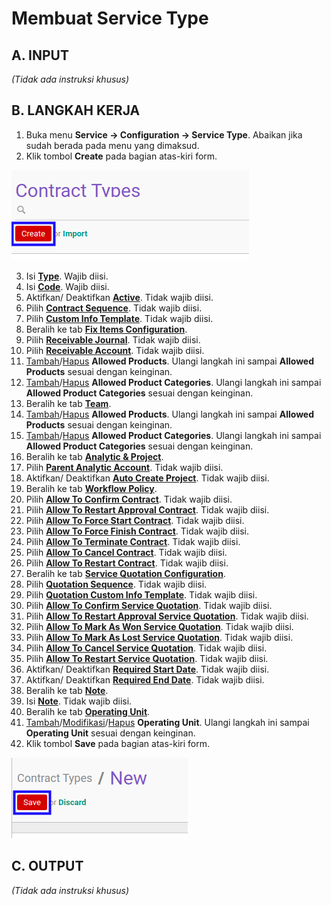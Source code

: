 # Membuat Service Type

## A. INPUT

*(Tidak ada instruksi khusus)*

## B. LANGKAH KERJA

1. Buka menu **Service -> Configuration -> Service Type**. Abaikan jika sudah berada pada menu yang dimaksud.
2. Klik tombol **Create** pada bagian atas-kiri form.

![](../../img/service-type/tombol-create.png)

3. Isi **[Type](./penjelasan.md#field-type)**. Wajib diisi.
4. Isi **[Code](./penjelasan.md#field-code)**. Wajib diisi.
5. Aktifkan/ Deaktifkan **[Active](./penjelasan.md#field-active)**. Tidak wajib diisi.
6. Pilih **[Contract Sequence](./penjelasan.md#field-contract-sequence)**. Tidak wajib diisi.
7. Pilih **[Custom Info Template](./penjelasan.md#field-custom-info-template)**. Tidak wajib diisi.
8. Beralih ke tab **[Fix Items Configuration](./penjelasan.md#tab-fix-items-configuration)**.
9. Pilih **[Receivable Journal](./penjelasan.md#field-receivable-journal)**. Tidak wajib diisi.
10. Pilih **[Receivable Account](./penjelasan.md#field-receivable-account)**. Tidak wajib diisi.
11. <a name="l11">[Tambah](./menambahkan-produk.md)/[Hapus](./menghapus-produk.md) **Allowed Products**</a>. Ulangi langkah ini sampai **Allowed Products** sesuai dengan keinginan.
12. <a name="l12">[Tambah](./menambahkan-kategori-produk.md)/[Hapus](./menghapus-kategori-produk.md) **Allowed Product Categories**</a>. Ulangi langkah ini sampai **Allowed Product Categories** sesuai dengan keinginan.
13. Beralih ke tab **[Team](./penjelasan.md#tab-team)**.
14. <a name="l14">[Tambah](./menambahkan-produk-team.md)/[Hapus](./menghapus-produk-team.md) **Allowed Products**</a>. Ulangi langkah ini sampai **Allowed Products** sesuai dengan keinginan.
15. <a name="l15">[Tambah](./menambahkan-kategori-produk-team.md)/[Hapus](./menghapus-kategori-produk-team.md) **Allowed Product Categories**</a>. Ulangi langkah ini sampai **Allowed Product Categories** sesuai dengan keinginan.
16. Beralih ke tab **[Analytic & Project](./penjelasan.md#tab-analytic-project)**.
17. Pilih **[Parent Analytic Account](./penjelasan.md#field-parent-analytic-account)**. Tidak wajib diisi.
18. Aktifkan/ Deaktifkan **[Auto Create Project](./penjelasan.md#field-auto-create-project)**. Tidak wajib diisi.
19. Beralih ke tab **[Workflow Policy](./penjelasan.md#tab-workflow-policy)**.
20. Pilih **[Allow To Confirm Contract](./penjelasan.md#field-allow-to-confirm)**. Tidak wajib diisi.
21. Pilih **[Allow To Restart Approval Contract](./penjelasan.md#field-allow-to-restart-approval)**. Tidak wajib diisi.
22. Pilih **[Allow To Force Start Contract](./penjelasan.md#field-allow-to-force-start)**. Tidak wajib diisi.
23. Pilih **[Allow To Force Finish Contract](./penjelasan.md#field-allow-to-force-finish)**. Tidak wajib diisi.
24. Pilih **[Allow To Terminate Contract](./penjelasan.md#field-allow-to-terminate)**. Tidak wajib diisi.
25. Pilih **[Allow To Cancel Contract](./penjelasan.md#field-allow-to-cancel)**. Tidak wajib diisi.
26. Pilih **[Allow To Restart Contract](./penjelasan.md#field-allow-to-restart)**. Tidak wajib diisi.
27. Beralih ke tab **[Service Quotation Configuration](./penjelasan.md#tab-service-quotation-configuration)**.
28. Pilih **[Quotation Sequence](./penjelasan.md#field-quotation-sequence)**. Tidak wajib diisi.
29. Pilih **[Quotation Custom Info Template](./penjelasan.md#field-quotation-template)**. Tidak wajib diisi.
30. Pilih **[Allow To Confirm Service Quotation](./penjelasan.md#field-allow-to-confirm-quotation)**. Tidak wajib diisi.
31. Pilih **[Allow To Restart Approval Service Quotation](./penjelasan.md#field-allow-to-restart-approval-quotation)**. Tidak wajib diisi.
32. Pilih **[Allow To Mark As Won Service Quotation](./penjelasan.md#field-mark-as-won)**. Tidak wajib diisi.
33. Pilih **[Allow To Mark As Lost Service Quotation](./penjelasan.md#field-mark-as-lost)**. Tidak wajib diisi.
34. Pilih **[Allow To Cancel Service Quotation](./penjelasan.md#field-allow-to-cancel-quotation)**. Tidak wajib diisi.
35. Pilih **[Allow To Restart Service Quotation](./penjelasan.md#field-allow-to-restart-quotation)**. Tidak wajib diisi.
36. Aktifkan/ Deaktifkan **[Required Start Date](./penjelasan.md#field-required-start-date)**. Tidak wajib diisi.
37. Aktifkan/ Deaktifkan **[Required End Date](./penjelasan.md#field-required-end-date)**. Tidak wajib diisi.
38. Beralih ke tab **[Note](./penjelasan.md#tab-note)**.
39. Isi **[Note](./penjelasan.md#field-note)**. Tidak wajib diisi.
40. Beralih ke tab **[Operating Unit](./penjelasan.md#tab-operating-unit)**.
41. <a name="l41">[Tambah](./menambahkan-operating-unit.md)/[Modifikasi](./memodifikasi-operating-unit.md)/[Hapus](./menghapus-operating-unit.md) **Operating Unit**</a>. Ulangi langkah ini sampai **Operating Unit** sesuai dengan keinginan.
42. Klik tombol **Save** pada bagian atas-kiri form.

![](../../img/service-type/tombol-save-new.png)

## C. OUTPUT

*(Tidak ada instruksi khusus)*

